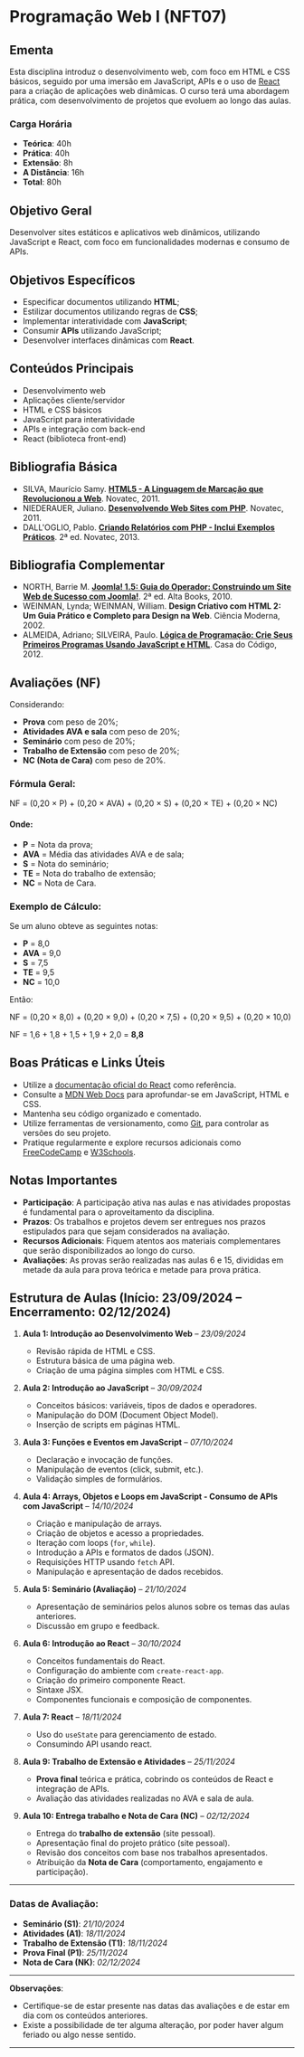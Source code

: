 # Programação Web I (NFT07)

## Ementa

Esta disciplina introduz o desenvolvimento web, com foco em HTML e CSS básicos, seguido por uma imersão em JavaScript, APIs e o uso de [React](https://reactjs.org/) para a criação de aplicações web dinâmicas. O curso terá uma abordagem prática, com desenvolvimento de projetos que evoluem ao longo das aulas.

### Carga Horária

- **Teórica**: 40h
- **Prática**: 40h
- **Extensão**: 8h
- **A Distância**: 16h
- **Total**: 80h

## Objetivo Geral

Desenvolver sites estáticos e aplicativos web dinâmicos, utilizando JavaScript e React, com foco em funcionalidades modernas e consumo de APIs.

## Objetivos Específicos

- Especificar documentos utilizando **HTML**;
- Estilizar documentos utilizando regras de **CSS**;
- Implementar interatividade com **JavaScript**;
- Consumir **APIs** utilizando JavaScript;
- Desenvolver interfaces dinâmicas com **React**.

## Conteúdos Principais

- Desenvolvimento web
- Aplicações cliente/servidor
- HTML e CSS básicos
- JavaScript para interatividade
- APIs e integração com back-end
- React (biblioteca front-end)

## Bibliografia Básica

- SILVA, Maurício Samy. [**HTML5 - A Linguagem de Marcação que Revolucionou a Web**](https://novatec.com.br/livros/html5-linguagem-marcacao-revolucionou-web/). Novatec, 2011.
- NIEDERAUER, Juliano. [**Desenvolvendo Web Sites com PHP**](https://novatec.com.br/livros/desenvolvendo-web-sites-com-php/). Novatec, 2011.
- DALL'OGLIO, Pablo. [**Criando Relatórios com PHP - Inclui Exemplos Práticos**](https://novatec.com.br/livros/criando-relatorios-php/). 2ª ed. Novatec, 2013.

## Bibliografia Complementar

- NORTH, Barrie M. [**Joomla! 1.5: Guia do Operador: Construindo um Site Web de Sucesso com Joomla!**](https://www.altabooks.com.br/produto/joomla-1-5-guia-do-operador/). 2ª ed. Alta Books, 2010.
- WEINMAN, Lynda; WEINMAN, William. **Design Criativo com HTML 2: Um Guia Prático e Completo para Design na Web**. Ciência Moderna, 2002.
- ALMEIDA, Adriano; SILVEIRA, Paulo. [**Lógica de Programação: Crie Seus Primeiros Programas Usando JavaScript e HTML**](https://www.casadocodigo.com.br/products/livro-logica-programacao). Casa do Código, 2012.


## Avaliações (NF)

Considerando:
- **Prova** com peso de 20%;
- **Atividades AVA e sala** com peso de 20%;
- **Seminário** com peso de 20%;
- **Trabalho de Extensão** com peso de 20%;
- **NC (Nota de Cara)** com peso de 20%.

### Fórmula Geral:

NF = (0,20 × P) + (0,20 × AVA) + (0,20 × S) + (0,20 × TE) + (0,20 × NC)

#### Onde:
- **P** = Nota da prova;
- **AVA** = Média das atividades AVA e de sala;
- **S** = Nota do seminário;
- **TE** = Nota do trabalho de extensão;
- **NC** = Nota de Cara.

### Exemplo de Cálculo:

Se um aluno obteve as seguintes notas:

- **P** = 8,0
- **AVA** = 9,0
- **S** = 7,5
- **TE** = 9,5
- **NC** = 10,0

Então:

NF = (0,20 × 8,0) + (0,20 × 9,0) + (0,20 × 7,5) + (0,20 × 9,5) + (0,20 × 10,0)

NF = 1,6 + 1,8 + 1,5 + 1,9 + 2,0 = **8,8**


## Boas Práticas e Links Úteis

- Utilize a [documentação oficial do React](https://reactjs.org/docs/getting-started.html) como referência.
- Consulte a [MDN Web Docs](https://developer.mozilla.org/pt-BR/) para aprofundar-se em JavaScript, HTML e CSS.
- Mantenha seu código organizado e comentado.
- Utilize ferramentas de versionamento, como [Git](https://git-scm.com/), para controlar as versões do seu projeto.
- Pratique regularmente e explore recursos adicionais como [FreeCodeCamp](https://www.freecodecamp.org/) e [W3Schools](https://www.w3schools.com/).

## Notas Importantes

- **Participação**: A participação ativa nas aulas e nas atividades propostas é fundamental para o aproveitamento da disciplina.
- **Prazos**: Os trabalhos e projetos devem ser entregues nos prazos estipulados para que sejam considerados na avaliação.
- **Recursos Adicionais**: Fiquem atentos aos materiais complementares que serão disponibilizados ao longo do curso.
- **Avaliações**: As provas serão realizadas nas aulas 6 e 15, divididas em metade da aula para prova teórica e metade para prova prática.

## Estrutura de Aulas (Início: 23/09/2024 – Encerramento: 02/12/2024)

1. **Aula 1: Introdução ao Desenvolvimento Web** – *23/09/2024*
   - Revisão rápida de HTML e CSS.
   - Estrutura básica de uma página web.
   - Criação de uma página simples com HTML e CSS.

2. **Aula 2: Introdução ao JavaScript** – *30/09/2024*
   - Conceitos básicos: variáveis, tipos de dados e operadores.
   - Manipulação do DOM (Document Object Model).
   - Inserção de scripts em páginas HTML.

3. **Aula 3: Funções e Eventos em JavaScript** – *07/10/2024*
   - Declaração e invocação de funções.
   - Manipulação de eventos (click, submit, etc.).
   - Validação simples de formulários.

4. **Aula 4: Arrays, Objetos e Loops em JavaScript - Consumo de APIs com JavaScript** – *14/10/2024*
   - Criação e manipulação de arrays.
   - Criação de objetos e acesso a propriedades.
   - Iteração com loops (`for`, `while`).
   - Introdução a APIs e formatos de dados (JSON).
   - Requisições HTTP usando `fetch` API.
   - Manipulação e apresentação de dados recebidos.

5. **Aula 5: Seminário (Avaliação)** – *21/10/2024*
   - Apresentação de seminários pelos alunos sobre os temas das aulas anteriores.
   - Discussão em grupo e feedback.

6. **Aula 6: Introdução ao React** – *30/10/2024*
   - Conceitos fundamentais do React.
   - Configuração do ambiente com `create-react-app`.
   - Criação do primeiro componente React.
   - Sintaxe JSX.
   - Componentes funcionais e composição de componentes.

7. **Aula 7: React** – *18/11/2024*
   - Uso do `useState` para gerenciamento de estado.
   - Consumindo API usando react.

9. **Aula 9: Trabalho de Extensão e Atividades** – *25/11/2024*
   - **Prova final** teórica e prática, cobrindo os conteúdos de React e integração de APIs.
   - Avaliação das atividades realizadas no AVA e sala de aula.
   
10. **Aula 10: Entrega trabalho e Nota de Cara (NC)** – *02/12/2024*
    - Entrega do **trabalho de extensão** (site pessoal).
    - Apresentação final do projeto prático (site pessoal).
    - Revisão dos conceitos com base nos trabalhos apresentados.
    - Atribuição da **Nota de Cara** (comportamento, engajamento e participação).

---

### Datas de Avaliação:
- **Seminário (S1)**: *21/10/2024*
- **Atividades (A1)**: *18/11/2024*
- **Trabalho de Extensão (T1)**: *18/11/2024*
- **Prova Final (P1)**: *25/11/2024*
- **Nota de Cara (NK)**: *02/12/2024*

---


**Observações**:
- Certifique-se de estar presente nas datas das avaliações e de estar em dia com os conteúdos anteriores.
- Existe a possibilidade de ter alguma alteração, por poder haver algum feriado ou algo nesse sentido.
---
